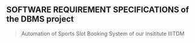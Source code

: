 ## SOFTWARE REQUIREMENT SPECIFICATIONS of the DBMS project 
> Automation of Sports Slot Booking System of our insititute IIITDM

